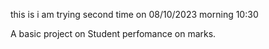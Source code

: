 this is i am trying second time on 08/10/2023 morning 10:30

A basic project on Student perfomance on marks.